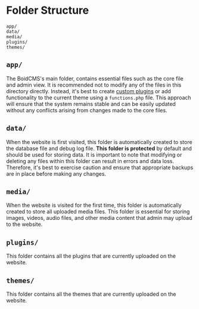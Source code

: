 # Folder Structure

```tree
app/
data/
media/
plugins/
themes/
```

## `app/`
The BoidCMS's main folder, contains essential files such as the core file and admin view. It is recommended not to modify any of the files in this directory directly. Instead, it's best to create [custom plugins](/developer/plugin-basics) or add functionality to the current theme using a `functions.php` file. This approach will ensure that the system remains stable and can be easily updated without any conflicts arising from changes made to the core files.

## `data/`
When the website is first visited, this folder is automatically created to store the database file and debug log file. **This folder is protected** by default and should be used for storing data. It is important to note that modifying or deleting any files within this folder can result in errors and data loss. Therefore, it's best to exercise caution and ensure that appropriate backups are in place before making any changes.

## `media/`
When the website is visited for the first time, this folder is automatically created to store all uploaded media files. This folder is essential for storing images, videos, audio files, and other media content that admin may upload to the website.

## `plugins/`
This folder contains all the plugins that are currently uploaded on the website.

## `themes/`
This folder contains all the themes that are currently uploaded on the website.

